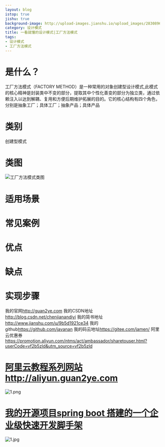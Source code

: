 ```yaml
---
layout: blog
istop: true
jishu: true
background-image: http://upload-images.jianshu.io/upload_images/2830896-cf3bc82ef876bacc.png?imageMogr2/auto-orient/strip%7CimageView2/2/w/1240
category: 设计模式
title: 一看就懂的设计模式|工厂方法模式
tags:
- 设计模式
- 工厂方法模式
---
```


# 是什么？
工厂方法模式（FACTORY METHOD）是一种常用的对象创建型设计模式,此模式的核心精神是封装类中不变的部分，提取其中个性化善变的部分为独立类，通过依赖注入以达到解耦、复用和方便后期维护拓展的目的。它的核心结构有四个角色，分别是抽象工厂；具体工厂；抽象产品；具体产品



# 类别
创建型模式


# 类图

![工厂方法模式类图](http://upload-images.jianshu.io/upload_images/2830896-cf3bc82ef876bacc.png?imageMogr2/auto-orient/strip%7CimageView2/2/w/1240)


# 适用场景


# 常见案例


# 优点



# 缺点



# 实现步骤




我的官网<http://guan2ye.com>
我的CSDN地址<http://blog.csdn.net/chenjianandiyi>
我的简书地址<http://www.jianshu.com/u/9b5d1921ce34>
我的github<https://github.com/javanan>
我的码云地址<https://gitee.com/jamen/>
阿里云优惠券<https://promotion.aliyun.com/ntms/act/ambassador/sharetouser.html?userCode=vf2b5zld&utm_source=vf2b5zld>
# **[阿里云教程系列网站http://aliyun.guan2ye.com](http://aliyun.guan2ye.com)**
![1.png](http://upload-images.jianshu.io/upload_images/2830896-5b23cf095c19945d.png?imageMogr2/auto-orient/strip%7CimageView2/2/w/1240)
# **[我的开源项目spring boot 搭建的一个企业级快速开发脚手架](https://gitee.com/jamen/slife)**
![1.jpg](http://upload-images.jianshu.io/upload_images/2830896-66de965f818533c5.jpg?imageMogr2/auto-orient/strip%7CimageView2/2/w/1240)

